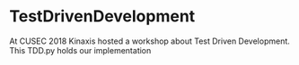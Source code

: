 # TestDrivenDevelopment
At CUSEC 2018 Kinaxis hosted a workshop about Test Driven Development. This TDD.py holds our implementation 
